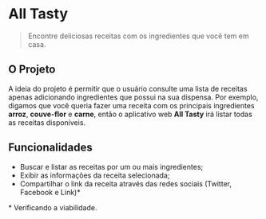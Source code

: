 # All Tasty

> Encontre deliciosas receitas com os ingredientes que você tem em casa.

## O Projeto

A ideia do projeto é permitir que o usuário consulte uma lista de receitas apenas adicionando ingredientes que possui na sua dispensa. Por exemplo, digamos que você queria fazer uma receita com os principais ingredientes **arroz**, **couve-flor** e **carne**, então o aplicativo web **All Tasty** irá listar todas as receitas disponíveis.

## Funcionalidades

- Buscar e listar as receitas por um ou mais ingredientes;
- Exibir as informações da receita selecionada;
- Compartilhar o link da receita através das redes sociais (Twitter, Facebook e Link)*

\* Verificando a viabilidade.
